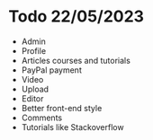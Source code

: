 # Todo 22/05/2023
- Admin
- Profile
- Articles courses and tutorials
- PayPal payment
- Video
- Upload
- Editor
- Better front-end style
- Comments
- Tutorials like Stackoverflow